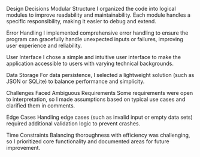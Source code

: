 Design Decisions
Modular Structure
I organized the code into logical modules to improve readability and maintainability. Each module handles a specific responsibility, making it easier to debug and extend.

Error Handling
I implemented comprehensive error handling to ensure the program can gracefully handle unexpected inputs or failures, improving user experience and reliability.

User Interface
I chose a simple and intuitive user interface to make the application accessible to users with varying technical backgrounds.

Data Storage
For data persistence, I selected a lightweight solution (such as JSON or SQLite) to balance performance and simplicity.

Challenges Faced
Ambiguous Requirements
Some requirements were open to interpretation, so I made assumptions based on typical use cases and clarified them in comments.

Edge Cases
Handling edge cases (such as invalid input or empty data sets) required additional validation logic to prevent crashes.

Time Constraints
Balancing thoroughness with efficiency was challenging, so I prioritized core functionality and documented areas for future improvement.
